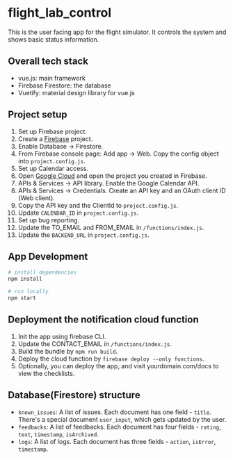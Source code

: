 # flight_lab_control

This is the user facing app for the flight simulator. It controls the system and
shows basic status information.

## Overall tech stack
- vue.js: main framework
- Firebase Firestore: the database
- Vuetify: material design library for vue.js

## Project setup

1. Set up Firebase project.
  1. Create a [Firebase](console.firebase.google.com) project.
  1. Enable Database -> Firestore.
  1. From Firebase console page: Add app -> Web. Copy the config object into `project.config.js`.
1. Set up Calendar access.
  1. Open [Google Cloud](https://console.cloud.google.com/) and open the project you created in Firebase.
  1. APIs & Services -> API library. Enable the Google Calendar API.
  1. APIs & Services -> Credentials. Create an API key and an OAuth client ID (Web client).
  1. Copy the API key and the ClientId to `project.config.js`.
  1. Update `CALENDAR_ID` in `project.config.js`.
1. Set up bug reporting.
  1. Update the TO_EMAIL and FROM_EMAIL in `/functions/index.js`.
1. Update the `BACKEND_URL` in `project.config.js`.

## App Development

``` bash
# install dependencies
npm install

# run locally
npm start
```

## Deployment the notification cloud function

1. Init the app using firebase CLI.
1. Update the CONTACT_EMAIL in `/functions/index.js`.
1. Build the bundle by `npm run build`.
1. Deploy the cloud function by `firebase deploy --only functions`.
1. Optionally, you can deploy the app, and visit yourdomain.com/docs to view the checklists.

## Database(Firestore) structure

- `known_issues`: A list of issues. Each document has one field - `title`. There's a special document `user_input`, which gets updated by the user.
- `feedbacks`: A list of feedbacks. Each document has four fields - `rating`, `text`, `timestamp`, `isArchived`.
- `logs`: A list of logs. Each document has three fields - `action`, `isError`, `timestamp`.
